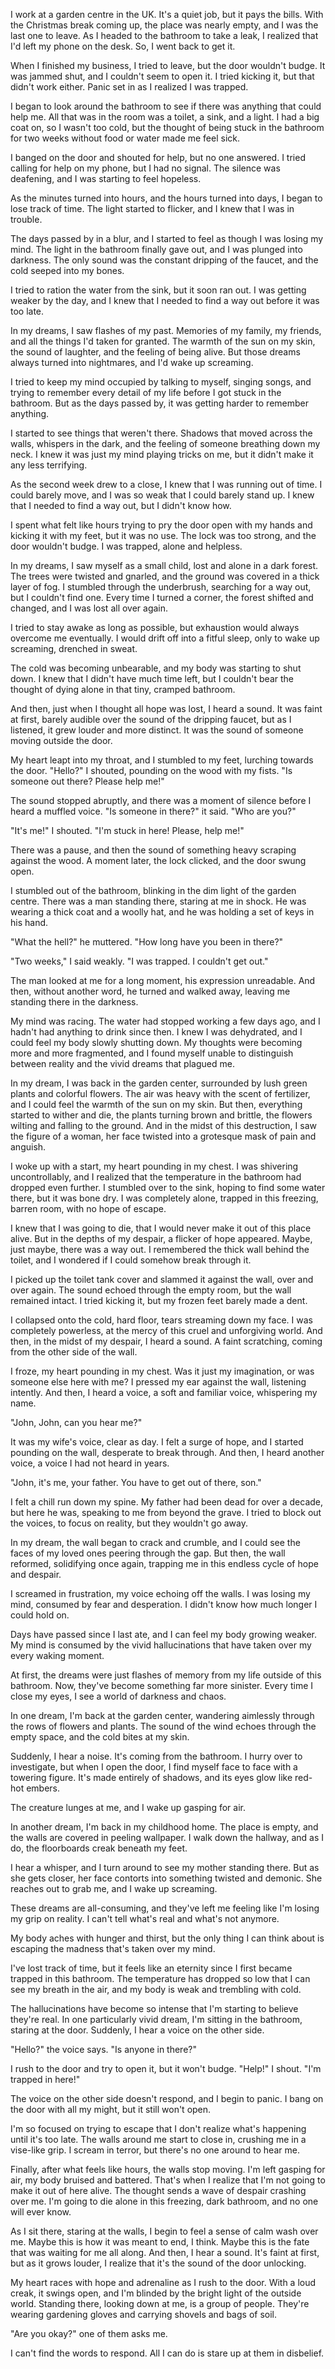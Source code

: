 I work at a garden centre in the UK. It's a quiet job, but it pays the bills. With the Christmas break coming up, the place was nearly empty, and I was the last one to leave. As I headed to the bathroom to take a leak, I realized that I'd left my phone on the desk. So, I went back to get it.

When I finished my business, I tried to leave, but the door wouldn't budge. It was jammed shut, and I couldn't seem to open it. I tried kicking it, but that didn't work either. Panic set in as I realized I was trapped.

I began to look around the bathroom to see if there was anything that could help me. All that was in the room was a toilet, a sink, and a light. I had a big coat on, so I wasn't too cold, but the thought of being stuck in the bathroom for two weeks without food or water made me feel sick.

I banged on the door and shouted for help, but no one answered. I tried calling for help on my phone, but I had no signal. The silence was deafening, and I was starting to feel hopeless.

As the minutes turned into hours, and the hours turned into days, I began to lose track of time. The light started to flicker, and I knew that I was in trouble.

The days passed by in a blur, and I started to feel as though I was losing my mind. The light in the bathroom finally gave out, and I was plunged into darkness. The only sound was the constant dripping of the faucet, and the cold seeped into my bones.

I tried to ration the water from the sink, but it soon ran out. I was getting weaker by the day, and I knew that I needed to find a way out before it was too late.

In my dreams, I saw flashes of my past. Memories of my family, my friends, and all the things I'd taken for granted. The warmth of the sun on my skin, the sound of laughter, and the feeling of being alive. But those dreams always turned into nightmares, and I'd wake up screaming.

I tried to keep my mind occupied by talking to myself, singing songs, and trying to remember every detail of my life before I got stuck in the bathroom. But as the days passed by, it was getting harder to remember anything.

I started to see things that weren't there. Shadows that moved across the walls, whispers in the dark, and the feeling of someone breathing down my neck. I knew it was just my mind playing tricks on me, but it didn't make it any less terrifying.

As the second week drew to a close, I knew that I was running out of time. I could barely move, and I was so weak that I could barely stand up. I knew that I needed to find a way out, but I didn't know how.

I spent what felt like hours trying to pry the door open with my hands and kicking it with my feet, but it was no use. The lock was too strong, and the door wouldn't budge. I was trapped, alone and helpless.

In my dreams, I saw myself as a small child, lost and alone in a dark forest. The trees were twisted and gnarled, and the ground was covered in a thick layer of fog. I stumbled through the underbrush, searching for a way out, but I couldn't find one. Every time I turned a corner, the forest shifted and changed, and I was lost all over again.

I tried to stay awake as long as possible, but exhaustion would always overcome me eventually. I would drift off into a fitful sleep, only to wake up screaming, drenched in sweat.

The cold was becoming unbearable, and my body was starting to shut down. I knew that I didn't have much time left, but I couldn't bear the thought of dying alone in that tiny, cramped bathroom.

And then, just when I thought all hope was lost, I heard a sound. It was faint at first, barely audible over the sound of the dripping faucet, but as I listened, it grew louder and more distinct. It was the sound of someone moving outside the door.

My heart leapt into my throat, and I stumbled to my feet, lurching towards the door. "Hello?" I shouted, pounding on the wood with my fists. "Is someone out there? Please help me!"

The sound stopped abruptly, and there was a moment of silence before I heard a muffled voice. "Is someone in there?" it said. "Who are you?"

"It's me!" I shouted. "I'm stuck in here! Please, help me!"

There was a pause, and then the sound of something heavy scraping against the wood. A moment later, the lock clicked, and the door swung open.

I stumbled out of the bathroom, blinking in the dim light of the garden centre. There was a man standing there, staring at me in shock. He was wearing a thick coat and a woolly hat, and he was holding a set of keys in his hand.

"What the hell?" he muttered. "How long have you been in there?"

"Two weeks," I said weakly. "I was trapped. I couldn't get out."

The man looked at me for a long moment, his expression unreadable. And then, without another word, he turned and walked away, leaving me standing there in the darkness.

My mind was racing. The water had stopped working a few days ago, and I hadn't had anything to drink since then. I knew I was dehydrated, and I could feel my body slowly shutting down. My thoughts were becoming more and more fragmented, and I found myself unable to distinguish between reality and the vivid dreams that plagued me.

In my dream, I was back in the garden center, surrounded by lush green plants and colorful flowers. The air was heavy with the scent of fertilizer, and I could feel the warmth of the sun on my skin. But then, everything started to wither and die, the plants turning brown and brittle, the flowers wilting and falling to the ground. And in the midst of this destruction, I saw the figure of a woman, her face twisted into a grotesque mask of pain and anguish.

I woke up with a start, my heart pounding in my chest. I was shivering uncontrollably, and I realized that the temperature in the bathroom had dropped even further. I stumbled over to the sink, hoping to find some water there, but it was bone dry. I was completely alone, trapped in this freezing, barren room, with no hope of escape.

I knew that I was going to die, that I would never make it out of this place alive. But in the depths of my despair, a flicker of hope appeared. Maybe, just maybe, there was a way out. I remembered the thick wall behind the toilet, and I wondered if I could somehow break through it.

I picked up the toilet tank cover and slammed it against the wall, over and over again. The sound echoed through the empty room, but the wall remained intact. I tried kicking it, but my frozen feet barely made a dent.

I collapsed onto the cold, hard floor, tears streaming down my face. I was completely powerless, at the mercy of this cruel and unforgiving world. And then, in the midst of my despair, I heard a sound. A faint scratching, coming from the other side of the wall.

I froze, my heart pounding in my chest. Was it just my imagination, or was someone else here with me? I pressed my ear against the wall, listening intently. And then, I heard a voice, a soft and familiar voice, whispering my name.

"John, John, can you hear me?"

It was my wife's voice, clear as day. I felt a surge of hope, and I started pounding on the wall, desperate to break through. And then, I heard another voice, a voice I had not heard in years.

"John, it's me, your father. You have to get out of there, son."

I felt a chill run down my spine. My father had been dead for over a decade, but here he was, speaking to me from beyond the grave. I tried to block out the voices, to focus on reality, but they wouldn't go away.

In my dream, the wall began to crack and crumble, and I could see the faces of my loved ones peering through the gap. But then, the wall reformed, solidifying once again, trapping me in this endless cycle of hope and despair.

I screamed in frustration, my voice echoing off the walls. I was losing my mind, consumed by fear and desperation. I didn't know how much longer I could hold on.

Days have passed since I last ate, and I can feel my body growing weaker. My mind is consumed by the vivid hallucinations that have taken over my every waking moment.

At first, the dreams were just flashes of memory from my life outside of this bathroom. Now, they've become something far more sinister. Every time I close my eyes, I see a world of darkness and chaos.

In one dream, I'm back at the garden center, wandering aimlessly through the rows of flowers and plants. The sound of the wind echoes through the empty space, and the cold bites at my skin.

Suddenly, I hear a noise. It's coming from the bathroom. I hurry over to investigate, but when I open the door, I find myself face to face with a towering figure. It's made entirely of shadows, and its eyes glow like red-hot embers.

The creature lunges at me, and I wake up gasping for air.

In another dream, I'm back in my childhood home. The place is empty, and the walls are covered in peeling wallpaper. I walk down the hallway, and as I do, the floorboards creak beneath my feet.

I hear a whisper, and I turn around to see my mother standing there. But as she gets closer, her face contorts into something twisted and demonic. She reaches out to grab me, and I wake up screaming.

These dreams are all-consuming, and they've left me feeling like I'm losing my grip on reality. I can't tell what's real and what's not anymore.

My body aches with hunger and thirst, but the only thing I can think about is escaping the madness that's taken over my mind.

I've lost track of time, but it feels like an eternity since I first became trapped in this bathroom. The temperature has dropped so low that I can see my breath in the air, and my body is weak and trembling with cold.

The hallucinations have become so intense that I'm starting to believe they're real. In one particularly vivid dream, I'm sitting in the bathroom, staring at the door. Suddenly, I hear a voice on the other side.

"Hello?" the voice says. "Is anyone in there?"

I rush to the door and try to open it, but it won't budge. "Help!" I shout. "I'm trapped in here!"

The voice on the other side doesn't respond, and I begin to panic. I bang on the door with all my might, but it still won't open.

I'm so focused on trying to escape that I don't realize what's happening until it's too late. The walls around me start to close in, crushing me in a vise-like grip. I scream in terror, but there's no one around to hear me.

Finally, after what feels like hours, the walls stop moving. I'm left gasping for air, my body bruised and battered. That's when I realize that I'm not going to make it out of here alive. The thought sends a wave of despair crashing over me. I'm going to die alone in this freezing, dark bathroom, and no one will ever know.

As I sit there, staring at the walls, I begin to feel a sense of calm wash over me. Maybe this is how it was meant to end, I think. Maybe this is the fate that was waiting for me all along. And then, I hear a sound. It's faint at first, but as it grows louder, I realize that it's the sound of the door unlocking.

My heart races with hope and adrenaline as I rush to the door. With a loud creak, it swings open, and I'm blinded by the bright light of the outside world. Standing there, looking down at me, is a group of people. They're wearing gardening gloves and carrying shovels and bags of soil.

"Are you okay?" one of them asks me.

I can't find the words to respond. All I can do is stare up at them in disbelief.